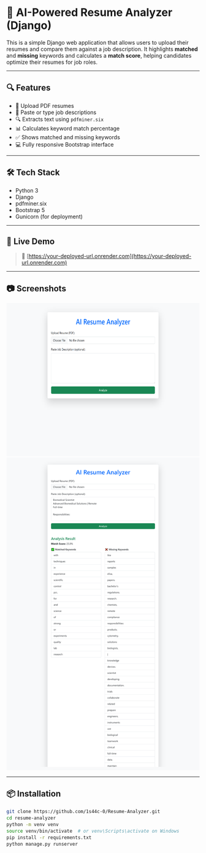 # 🧠 AI-Powered Resume Analyzer (Django)

This is a simple Django web application that allows users to upload their resumes and compare them against a job description. It highlights **matched** and **missing** keywords and calculates a **match score**, helping candidates optimize their resumes for job roles.

---

## 🔍 Features

- 📄 Upload PDF resumes
- 🧾 Paste or type job descriptions
- 🔍 Extracts text using `pdfminer.six`
- 📊 Calculates keyword match percentage
- ✅ Shows matched and missing keywords
- 💻 Fully responsive Bootstrap interface

---

## 🛠️ Tech Stack

- Python 3
- Django
- pdfminer.six
- Bootstrap 5
- Gunicorn (for deployment)

---

## 🚀 Live Demo

> 🔗 [https://your-deployed-url.onrender.com](https://your-deployed-url.onrender.com)

---

## 📷 Screenshots

<img src="images/image1.png" alt="Upload Page Screenshot" width="800" height="400" />
<br />
<img src="images/image2.png" alt="Results Page Screenshot" width="800" />

---

## 📦 Installation

```bash
git clone https://github.com/1s44c-0/Resume-Analyzer.git
cd resume-analyzer
python -m venv venv
source venv/bin/activate  # or venv\Scripts\activate on Windows
pip install -r requirements.txt
python manage.py runserver
